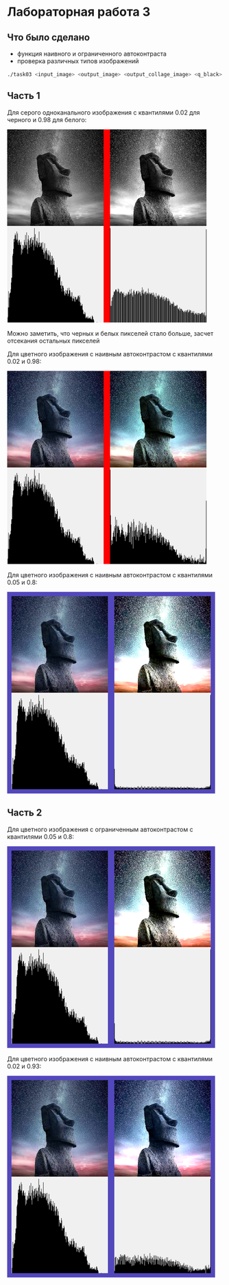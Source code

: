 # Лабораторная работа 3

## Что было сделано

* функция наивного и ограниченного автоконтраста
* проверка различных типов изображений


```bash
./task03 <input_image> <output_image> <output_collage_image> <q_black> <q_white> [naive|rgb]
```

## Часть 1

Для серого одноканального изображения с квантилями 0.02 для черного и 0.98 для белого:

![](images/output_collage.png)

Можно заметить, что черных и белых пикселей стало больше, засчет отсекания остальных пикселей

Для цветного изображения с наивным автоконтрастом с квантилями 0.02 и 0.98:

![](images/output_collage_2.png)

Для цветного изображения с наивным автоконтрастом с квантилями 0.05 и 0.8:

![](images/output_collage_3.png)

## Часть 2

Для цветного изображения с ограниченным автоконтрастом с квантилями 0.05 и 0.8:

![](images/output_collage_3.png)

Для цветного изображения с наивным автоконтрастом с квантилями 0.02 и 0.93:

![](images/output_collage_5.png)
